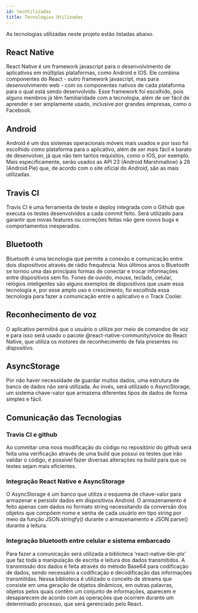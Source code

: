 ```yaml
---
id: tecUtilizadas
title: Tecnologias Utilizadas
---
```


As tecnologias utilizadas neste projeto estão listadas abaixo.

## React Native

React Native é um framework javascript para o desenvolvimento de aplicativos em
múltiplas plataformas, como Android e IOS. Ele combina componentes do React - outro
framework javascript, mas para desenvolvimento web - com os componentes nativos de
cada plataforma para o qual está sendo desenvolvido. Esse framework foi escolhido, pois
alguns membros já têm familiaridade com a tecnologia, além de ser fácil de aprender e
ser amplamente usado, inclusive por grandes empresas, como o Facebook.

## Android

Android é um dos sistemas operacionais móveis mais usados e por isso foi escolhido
como plataforma para o aplicativo, além de ser mais fácil e barato de desenvolver, já que
não tem tantos requisitos, como o IOS, por exemplo. Mais especificamente, serão usados
as API 23 (Android Marshmallow) à 28 (Android Pie) que, de acordo com o site oficial
do Android, são as mais utilizadas.

## Travis CI

Travis CI é uma ferramenta de teste e deploy integrada com o Github que executa
os testes desenvolvidos a cada commit feito. Será utilizado para garantir que novas features
ou correções feitas não gere novos bugs e comportamentos inesperados.

## Bluetooth

Bluetooth é uma tecnologia que permite a conexão e comunicação entre dois dispositivos através de rádio frequência. Nos últimos anos o Bluetooth se tornou uma das principais formas de conectar e trocar informações entre dispositivos sem fio. Fones de
ouvido, mouse, teclado, celular, relógios inteligentes são alguns exemplos de dispositivos
que usam essa tecnologia e, por esse amplo uso e crescimento, foi escolhida essa tecnologia
para fazer a comunicação entre o aplicativo e o Track Cooler.

## Reconhecimento de voz

O aplicativo permitirá que o usuário o utilize por meio de comandos de voz e para
isso será usado o pacote @react-native-community/voice do React Native, que utiliza os
motores de reconhecimento de fala presentes no dispositivo.

## AsyncStorage

Por não haver necessidade de guardar muitos dados, uma estrutura de banco de
dados não será utilizada. Ao invés, será utilizado o AsyncStorage, um sistema chave-valor
que armazena diferentes tipos de dados de forma simples e fácil.


## Comunicação das Tecnologias

### Travis CI e github

Ao commitar uma nova modificação do código no repositório do github será feita
uma verificação através de uma build que possui os testes que irão validar o código, é
possível fazer diversas alterações na build para que os testes sejam mais eficientes.

###  Integração React Native e AsyncStorage

O AsyncStorage é um banco que utiliza o esquema de chave-valor para armazenar
e persistir dados em dispositivos Android. O armazenamento é feito apenas com dados no
formato string necessitando da conversão dos objetos que compõem nome e senha de cada
usuário em tipo string por meio da função JSON.stringfy() durante o armazenamento e
JSON.parse() durante a leitura.

### Integração bluetooth entre celular e sistema embarcado

Para fazer a comunicação será utilizada a biblioteca ‘react-native-ble-plx’ que faz
toda a manipulação de escrita e leitura dos dados transmitidos. A transmissão dos dados é
feita através do método Base64 para codificação de dados, sendo necessário a codificação
e decodificação das informações transmitidas. Nessa biblioteca é utilizado o conceito de
streams que consiste em uma geração de objetos dinâmicos, em outras palavras, objetos
pelos quais contêm um conjunto de informações, aparecem e desaparecem de acordo com
as operações que ocorrem durante um determinado processo, que será gerenciado pelo
React.
